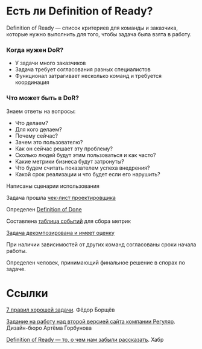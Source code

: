 # Есть ли Definition of Ready?
Definition of Ready — список критериев для команды и заказчика, которые нужно выполнить для того, чтобы задача была взята в работу.

### **Когда нужен DoR?**
- У задачи много заказчиков
- Задача требует согласования разных специалистов
- Функционал затрагивает несколько команд и требуется координация

### Что может быть в DoR?
Знаем ответы на вопросы:
- Что делаем?
- Для кого делаем?
- Почему сейчас?
- Зачем это пользователю?
- Как он сейчас решает эту проблему?
- Сколько людей будут этим пользоваться и как часто?
- Какие метрики бизнеса будут затронуты?
- Что будем считать показателем успеха внедрения?
- Какой срок реализации и что будет если его нарушить?

Написаны сценарии использования

Задача прошла [чек-лист проектировщика](./checklist.md)

Определен [Definition of Done](./dod.md)

Составлена [таблица событий](./logs.md) для сбора метрик

[Задача декомпозирована и имеет оценку](./estimate.md)

При наличии зависимостей от других команд согласованы сроки начала работы.

Определен человек, принимающий финальное решение в спорах по задаче.

# Ссылки

[7 правил хорошей задачи](https://www.notion.so/f213/2fbe0af2687a4cbe8ce3289b18ef4e10). Фёдор Борщёв

[Задание на работу над второй версией сайта компании Регуляр](https://docs.google.com/document/d/1QzLrrzc1C3ZyFQA67cuba0RVcm2NT5FduaV9qCw-E10/edit?usp=sharing). Дизайн-бюро Артёма Горбунова

[Definition of Ready — то, о чем нам забыли рассказать](https://habr.com/ru/post/417101/). Хабр